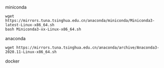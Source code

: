 miniconda

```
wget https://mirrors.tuna.tsinghua.edu.cn/anaconda/miniconda/Miniconda3-latest-Linux-x86_64.sh
bash Miniconda3-xx-Linux-x86_64.sh
```

anaconda

```
wget https://mirrors.tuna.tsinghua.edu.cn/anaconda/archive/Anaconda3-2020.11-Linux-x86_64.sh
```

docker

